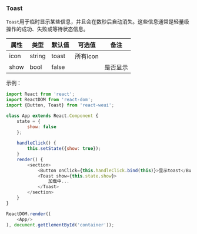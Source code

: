 
### Toast

`Toast`用于临时显示某些信息，并且会在数秒后自动消失。这些信息通常是轻量级操作的成功、失败或等待状态信息。

属性 | 类型 | 默认值 | 可选值 | 备注
-----|------|--------|-------|------|
icon|string|toast|所有icon| 
show|bool|false|| 是否显示 

示例：

```javascript
import React from 'react';
import ReactDOM from 'react-dom';
import {Button, Toast} from 'react-weui';

class App extends React.Component {
    state = {
        show: false
    };
    
    handleClick() {
        this.setState({show: true});
    }
    render() {
        <section>
            <Button onClick={this.handleClick.bind(this)}>显示toast</Button>
            <Toast show={this.state.show}>
                加载中...
            </Toast>
        </section>
    }
}

ReactDOM.render((
    <App/>
), document.getElementById('container'));

```
